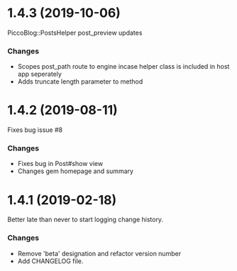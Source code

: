 # 1.4.3 (2019-10-06)

PiccoBlog::PostsHelper post_preview updates

### Changes

- Scopes post_path route to engine incase helper class is included in host app seperately
- Adds truncate length parameter to method

# 1.4.2 (2019-08-11)

Fixes bug issue #8

### Changes

- Fixes bug in Post#show view
- Changes gem homepage and summary

# 1.4.1 (2019-02-18)

Better late than never to start logging change history.

### Changes

- Remove 'beta' designation and refactor version number
- Add CHANGELOG file.
